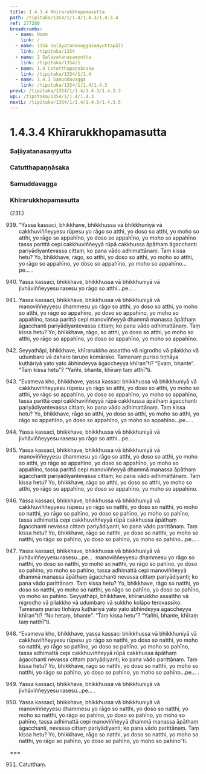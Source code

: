 ```yaml
---
title: 1.4.3.4 Khīrarukkhopamasutta
path: /tipitaka/13S4/1/1.4/1.4.3/1.4.3.4
ref: 277280
breadcrumbs:
  - name: Home
    link: /
  - name: 13S4 Saḷāyatanavaggasaṃyuttapāḷi
    link: /tipitaka/13S4
  - name: 1 Saḷāyatanasaṃyutta
    link: /tipitaka/13S4/1
  - name: 1.4 Catutthapaṇṇāsaka
    link: /tipitaka/13S4/1/1.4
  - name: 1.4.3 Samuddavagga
    link: /tipitaka/13S4/1/1.4/1.4.3
prevL: /tipitaka/13S4/1/1.4/1.4.3/1.4.3.3
upL: /tipitaka/13S4/1/1.4/1.4.3
nextL: /tipitaka/13S4/1/1.4/1.4.3/1.4.3.5
---
```


# 1.4.3.4 Khīrarukkhopamasutta

### Saḷāyatanasaṃyutta

### Catutthapaṇṇāsaka

### Samuddavagga

### Khīrarukkhopamasutta

(231.)

939. “Yassa kassaci, bhikkhave, bhikkhussa vā bhikkhuniyā vā cakkhuviññeyyesu rūpesu yo rāgo so atthi, yo doso so atthi, yo moho so atthi, yo rāgo so appahīno, yo doso so appahīno, yo moho so appahīno tassa parittā cepi cakkhuviññeyyā rūpā cakkhussa āpāthaṃ āgacchanti pariyādiyantevassa cittaṃ; ko pana vādo adhimattānaṃ. Taṃ kissa hetu? Yo, bhikkhave, rāgo, so atthi, yo doso so atthi, yo moho so atthi, yo rāgo so appahīno, yo doso so appahīno, yo moho so appahīno…pe… .

940. Yassa kassaci, bhikkhave, bhikkhussa vā bhikkhuniyā vā jivhāviññeyyesu rasesu yo rāgo so atthi…pe… .

941. Yassa kassaci, bhikkhave, bhikkhussa vā bhikkhuniyā vā manoviññeyyesu dhammesu yo rāgo so atthi, yo doso so atthi, yo moho so atthi, yo rāgo so appahīno, yo doso so appahīno, yo moho so appahīno, tassa parittā cepi manoviññeyyā dhammā manassa āpāthaṃ āgacchanti pariyādiyantevassa cittaṃ; ko pana vādo adhimattānaṃ. Taṃ kissa hetu? Yo, bhikkhave, rāgo, so atthi, yo doso so atthi, yo moho so atthi, yo rāgo so appahīno, yo doso so appahīno, yo moho so appahīno.

942. Seyyathāpi, bhikkhave, khīrarukkho assattho vā nigrodho vā pilakkho vā udumbaro vā daharo taruṇo komārako. Tamenaṃ puriso tiṇhāya kuṭhāriyā yato yato ābhindeyya āgaccheyya khīran”ti? “Evaṃ, bhante”. “Taṃ kissa hetu”? “Yañhi, bhante, khīraṃ taṃ atthī”ti.

943. “Evameva kho, bhikkhave, yassa kassaci bhikkhussa vā bhikkhuniyā vā cakkhuviññeyyesu rūpesu yo rāgo so atthi, yo doso so atthi, yo moho so atthi, yo rāgo so appahīno, yo doso so appahīno, yo moho so appahīno, tassa parittā cepi cakkhuviññeyyā rūpā cakkhussa āpāthaṃ āgacchanti pariyādiyantevassa cittaṃ; ko pana vādo adhimattānaṃ. Taṃ kissa hetu? Yo, bhikkhave, rāgo so atthi, yo doso so atthi, yo moho so atthi, yo rāgo so appahīno, yo doso so appahīno, yo moho so appahīno…pe… .

944. Yassa kassaci, bhikkhave, bhikkhussa vā bhikkhuniyā vā jivhāviññeyyesu rasesu yo rāgo so atthi…pe… .

945. Yassa kassaci, bhikkhave, bhikkhussa vā bhikkhuniyā vā manoviññeyyesu dhammesu yo rāgo so atthi, yo doso so atthi, yo moho so atthi, yo rāgo so appahīno, yo doso so appahīno, yo moho so appahīno, tassa parittā cepi manoviññeyyā dhammā manassa āpāthaṃ āgacchanti pariyādiyantevassa cittaṃ; ko pana vādo adhimattānaṃ. Taṃ kissa hetu? Yo, bhikkhave, rāgo so atthi, yo doso so atthi, yo moho so atthi, yo rāgo so appahīno, yo doso so appahīno, yo moho so appahīno.

946. Yassa kassaci, bhikkhave, bhikkhussa vā bhikkhuniyā vā cakkhuviññeyyesu rūpesu yo rāgo so natthi, yo doso so natthi, yo moho so natthi, yo rāgo so pahīno, yo doso so pahīno, yo moho so pahīno, tassa adhimattā cepi cakkhuviññeyyā rūpā cakkhussa āpāthaṃ āgacchanti nevassa cittaṃ pariyādiyanti; ko pana vādo parittānaṃ. Taṃ kissa hetu? Yo, bhikkhave, rāgo so natthi, yo doso so natthi, yo moho so natthi, yo rāgo so pahīno, yo doso so pahīno, yo moho so pahīno…pe… .

947. Yassa kassaci, bhikkhave, bhikkhussa vā bhikkhuniyā vā jivhāviññeyyesu rasesu…pe…  manoviññeyyesu dhammesu yo rāgo so natthi, yo doso so natthi, yo moho so natthi, yo rāgo so pahīno, yo doso so pahīno, yo moho so pahīno, tassa adhimattā cepi manoviññeyyā dhammā manassa āpāthaṃ āgacchanti nevassa cittaṃ pariyādiyanti; ko pana vādo parittānaṃ. Taṃ kissa hetu? Yo, bhikkhave, rāgo so natthi, yo doso so natthi, yo moho so natthi, yo rāgo so pahīno, yo doso so pahīno, yo moho so pahīno. Seyyathāpi, bhikkhave, khīrarukkho assattho vā nigrodho vā pilakkho vā udumbaro vā sukkho kolāpo terovassiko. Tamenaṃ puriso tiṇhāya kuṭhāriyā yato yato ābhindeyya āgaccheyya khīran”ti? “No hetaṃ, bhante”. “Taṃ kissa hetu”? “Yañhi, bhante, khīraṃ taṃ natthī”ti.

948. “Evameva kho, bhikkhave, yassa kassaci bhikkhussa vā bhikkhuniyā vā cakkhuviññeyyesu rūpesu yo rāgo so natthi, yo doso so natthi, yo moho so natthi, yo rāgo so pahīno, yo doso so pahīno, yo moho so pahīno, tassa adhimattā cepi cakkhuviññeyyā rūpā cakkhussa āpāthaṃ āgacchanti nevassa cittaṃ pariyādiyanti; ko pana vādo parittānaṃ. Taṃ kissa hetu? Yo, bhikkhave, rāgo so natthi, yo doso so natthi, yo moho so natthi, yo rāgo so pahīno, yo doso so pahīno, yo moho so pahīno…pe… .

949. Yassa kassaci, bhikkhave, bhikkhussa vā bhikkhuniyā vā jivhāviññeyyesu rasesu…pe… .

950. Yassa kassaci, bhikkhave, bhikkhussa vā bhikkhuniyā vā manoviññeyyesu dhammesu yo rāgo so natthi, yo doso so natthi, yo moho so natthi, yo rāgo so pahīno, yo doso so pahīno, yo moho so pahīno, tassa adhimattā cepi manoviññeyyā dhammā manassa āpāthaṃ āgacchanti, nevassa cittaṃ pariyādiyanti; ko pana vādo parittānaṃ. Taṃ kissa hetu? Yo, bhikkhave, rāgo so natthi, yo doso so natthi, yo moho so natthi, yo rāgo so pahīno, yo doso so pahīno, yo moho so pahīno”ti.

===

951. Catutthaṃ.




